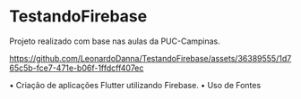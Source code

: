 # TestandoFirebase
Projeto realizado com base nas aulas da PUC-Campinas.



https://github.com/LeonardoDanna/TestandoFirebase/assets/36389555/1d765c5b-fce7-471e-b06f-1ffdcff407ec



• Criação de aplicações Flutter utilizando Firebase.
• Uso de Fontes
